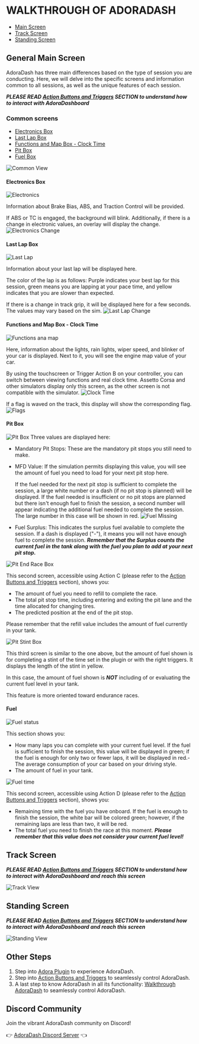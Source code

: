 # WALKTHROUGH OF ADORADASH
- [Main Screen](#general-main-screen)
- [Track Screen](#track-screen)
- [Standing Screen](#standing-screen)

## General Main Screen
AdoraDash has three main differences based on the type of session you are conducting. Here, we will delve into the specific screens and information common to all sessions, as well as the unique features of each session.

***PLEASE READ [Action Buttons and Triggers](triggers.md) SECTION to understand how to interact with AdoraDashboard***

### Common screens
- [Electronics Box](#electronics-box)
- [Last Lap Box](#last-lap-box)
- [Functions and Map Box - Clock Time](#functions-and-map-box---clock-time)
- [Pit Box](#pit-box)
- [Fuel Box](#fuel-box)

![Common View](/src/images/docs/walkthrough/common.jpg)

#### Electronics Box
![Electronics](/src/images/docs/walkthrough/electronics.jpg)

Information about Brake Bias, ABS, and Traction Control will be provided.

If ABS or TC is engaged, the background will blink. Additionally, if there is a change in electronic values, an overlay will display the change.
![Electronics Change](/src/images/docs/walkthrough/electronics_change.jpg)

#### Last Lap Box
![Last Lap](/src/images/docs/walkthrough/lastlap.jpg)

Information about your last lap will be displayed here. 

The color of the lap is as follows: Purple indicates your best lap for this session, green means you are lapping at your pace time, and yellow indicates that you are slower than expected.

If there is a change in track grip, it will be displayed here for a few seconds.
The values may vary based on the sim.
![Last Lap Change](/src/images/docs/walkthrough/lastlap_change.jpg)

#### Functions and Map Box - Clock Time
![Functions ana map](/src/images/docs/walkthrough/functions.jpg)

Here, information about the lights, rain lights, wiper speed, and blinker of your car is displayed. Next to it, you will see the engine map value of your car.

By using the touchscreen or Trigger Action B on your controller, you can switch between viewing functions and real clock time.
Assetto Corsa and other simulators display only this screen, as the other screen is not compatible with the simulator.
![Clock Time](/src/images/docs/walkthrough/clock_time.jpg)

If a flag is waved on the track, this display will show the corresponding flag.
![Flags](/src/images/docs/walkthrough/functions_change.jpg)

#### Pit Box
![Pit Box](/src/images/docs/walkthrough/pit.jpg)
Three values are displayed here:

- Mandatory Pit Stops: These are the mandatory pit stops you still need to make.
- MFD Value: If the simulation permits displaying this value, you will see the amount of fuel you need to load for your next pit stop here.

  If the fuel needed for the next pit stop is sufficient to complete the session, a large white number or a dash (if no pit stop is planned) will be displayed.
  If the fuel needed is insufficient or no pit stops are planned but there isn't enough fuel to finish the session, a second number will appear indicating the additional fuel needed to complete the session. The large number in this case will be shown in red.
  ![Fuel Missing](/src/images/docs/walkthrough/pit_missing.jpg)
- Fuel Surplus: This indicates the surplus fuel available to complete the session. If a dash is displayed ("-"), it means you will not have enough fuel to complete the session. ***Remember that the Surplus counts the current fuel in the tank along with the fuel you plan to add at your next pit stop.***

![Pit End Race Box](/src/images/docs/walkthrough/pit_finish.jpg)

This second screen, accessible using Action C (please refer to the [Action Buttons and Triggers](triggers.md) section), shows you:

- The amount of fuel you need to refill to complete the race.
- The total pit stop time, including entering and exiting the pit lane and the time allocated for changing tires.
- The predicted position at the end of the pit stop.

Please remember that the refill value includes the amount of fuel currently in your tank.

![Pit Stint Box](/src/images/docs/walkthrough/pit_stint.jpg)

This third screen is similar to the one above, but the amount of fuel shown is for completing a stint of the time set in the plugin or with the right triggers.
It displays the length of the stint in yellow.

In this case, the amount of fuel shown is ***NOT*** including of or evaluating the current fuel level in your tank.

This feature is more oriented toward endurance races.

#### Fuel
![Fuel status](/src/images/docs/walkthrough/fuel.jpg)

This section shows you:
- How many laps you can complete with your current fuel level. If the fuel is sufficient to finish the session, this value will be displayed in green; if the fuel is enough for only two or fewer laps, it will be displayed in red.- The average consumption of your car based on your driving style.
- The amount of fuel in your tank.

![Fuel time](/src/images/docs/walkthrough/fuel_finish.jpg)

This second screen, accessible using Action D (please refer to the [Action Buttons and Triggers](triggers.md) section), shows you:

- Remaining time with the fuel you have onboard. If the fuel is enough to finish the session, the white bar will be colored green; however, if the remaining laps are less than two, it will be red.
- The total fuel you need to finish the race at this moment. ***Please remember that this value does not consider your current fuel level!***

## Track Screen
***PLEASE READ [Action Buttons and Triggers](triggers.md) SECTION to understand how to interact with AdoraDashboard and reach this screen***

![Track View](/src/images/docs/walkthrough/track_screen.jpg)

## Standing Screen
***PLEASE READ [Action Buttons and Triggers](triggers.md) SECTION to understand how to interact with AdoraDashboard and reach this screen***

![Standing View](/src/images/docs/walkthrough/standing_screen.jpg)

## Other Steps
1. Step into [Adora Plugin](plugin.md) to experience AdoraDash.
2. Step into [Action Buttons and Triggers](triggers.md) to seamlessly control AdoraDash.
3. A last step to know AdoraDash in all its functionality: [Walkthrough AdoraDash](walkthrough.md) to seamlessly control AdoraDash.


## Discord Community
Join the vibrant AdoraDash community on Discord!

👉 [AdoraDash Discord Server](https://discord.gg/2yNzuRc62S) 👈
